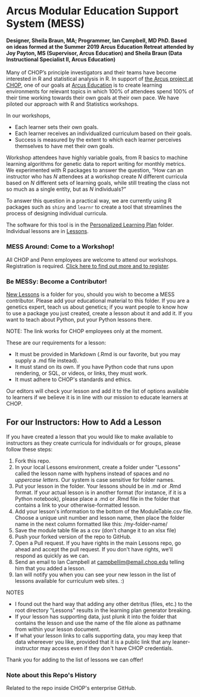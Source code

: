 # Arcus Modular Education Support System (MESS)

#### Designer, Sheila Braun, MA; Programmer, Ian Campbell, MD PhD. Based on ideas formed at the Summer 2019 Arcus Education Retreat attended by Joy Payton, MS (Supervisor, Arcus Education) and Sheila Braun (Data Instructional Specialist II, Arcus Education)

Many of CHOP’s principle investigators and their teams have become interested in R and statistical analysis in R. In support of [the Arcus project at CHOP](https://arcus.reskubestage.research.chop.edu), one of our goals at [Arcus Education](https://education.arcus.chop.edu) is to create learning environments for relevant topics in which 100% of attendees spend 100% of their time working towards their own goals at their own pace. We have piloted our approach with R and Statistics workshops. 

In our workshops, 

* Each learner sets their own goals.    
* Each learner receives an individualized curriculum based on their goals.   
* Success is measured by the extent to which each learner perceives themselves to have met their own goals.

Workshop attendees have highly variable goals, from R basics to machine learning algorithms for genetic data to report writing for monthly metrics. We experimented with R packages to answer the question, “How can an instructor who has _N_ attendees at a workshop create _N_ different curricula based on _N_ different sets of learning goals, while still treating the class not so much as a single entity, but as _N_ individuals?” 

To answer this question in a practical way, we are currently using R packages such as `shiny` and `learnr` to create a tool that streamlines the process of designing individual curricula.

The software for this tool is in the [Personalized Learning Plan](https://github.research.chop.edu/braunsb/Arcus-Education-Lessons-and-Learning-Plan-Generator/tree/master/Personalized-Learning-Plan) folder. Individual lessons are in [Lessons](https://github.research.chop.edu/braunsb/Arcus-Education-Lessons-and-Learning-Plan-Generator/tree/master/Lessons). 

### MESS Around: Come to a Workshop!

All CHOP and Penn employees are welcome to attend our workshops. Registration is required. [Click here to find out more and to register](https://redcap.chop.edu/surveys/?s=EYWKYA48KT). 

### Be MESSy: Become a Contributor!

[New Lessons](https://github.research.chop.edu/braunsb/Arcus-Education-Lessons-and-Learning-Plan-Generator/tree/master/New-Lessons) is a folder for you, should you wish to become a MESS contributor. Please add your educational material to this folder. If you are a genetics expert, teach us about genetics; if you want people to know how to use a package you just created, create a lesson about it and add it. If you want to teach about Python, put your Python lessons there.

NOTE: The link works for CHOP employees only at the moment. 

These are our requirements for a lesson:

* It must be provided in Markdown (.Rmd is our favorite, but you may supply a .md file instead).
* It must stand on its own. If you have Python code that runs upon rendering, or SQL, or videos, or links, they must work. 
* It must adhere to CHOP's standards and ethics. 

Our editors will check your lesson and add it to the list of options available to learners if we believe it is in line with our mission to educate learners at CHOP. 

## For our Instructors: How to Add a Lesson

If you have created a lesson that you would like to make available to instructors as they create curricula for individuals or for groups, please follow these steps:

1. Fork this repo.
2. In your local Lessons environment, create a folder under "Lessons" called the lesson name with hyphens instead of spaces and *no uppercase letters*. Our system is case sensitive for folder names.
3. Put your lesson in the folder. Your lessons should be in .md or .Rmd format. If your actual lesson is in another format (for instance, if it is a Python notebook), please place a .md or .Rmd file in the folder that contains a link to your otherwise-formatted lesson. 
4. Add your lesson's information to the bottom of the ModuleTable.csv file. Choose a unique unit number and lesson name, then place the folder name in the next column formatted like this: /my-folder-name/
5. Save the module table file as a csv (don't change it to an xlsx file)
5. Push your forked version of the repo to GitHub.
6. Open a Pull request. If you have rights in the main Lessons repo, go ahead and accept the pull request. If you don't have rights, we'll respond as quickly as we can.
7. Send an email to Ian Campbell at campbellim@email.chop.edu telling him that you added a lesson. 
8. Ian will notify you when you can see your new lesson in the list of lessons available for curriculum web sites. :)

NOTES

* I found out the hard way that adding any other detritus (files, etc.) to the root directory "Lessons" results in the learning plan generator breaking.     
* If your lesson has supporting data, just plunk it into the folder that contains the lesson and use the name of the file alone as pathname from within your lesson document. 
* If what your lesson links to calls supporting data, you may keep that data whereever you like, provided that it is a public link that any leaner-instructor may access even if they don't have CHOP credentials. 

Thank you for adding to the list of lessons we can offer!


### Note about this Repo's History

Related to the repo inside CHOP's enterprise GitHub. 
